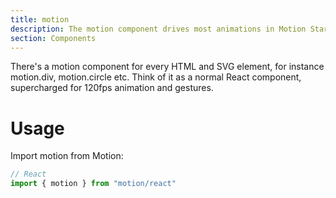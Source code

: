 ```yaml
---
title: motion
description: The motion component drives most animations in Motion Start.
section: Components
---
```


There's a motion component for every HTML and SVG element, for instance motion.div, motion.circle etc. Think of it as a normal React component, supercharged for 120fps animation and gestures.  

# Usage
Import motion from Motion:

```ts
// React
import { motion } from "motion/react"
```